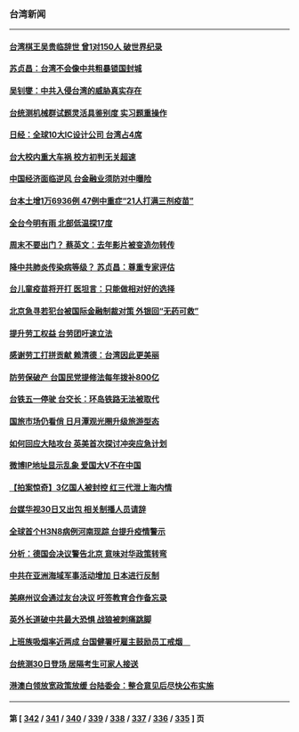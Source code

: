 ### 台湾新闻
---
#### [台湾棋王吴贵临辞世 曾1对150人 破世界纪录](../../pages/ncid1349361/n13725443.md) 
#### [苏贞昌：台湾不会像中共粗暴锁国封城](../../pages/ncid1349361/n13725338.md) 
#### [吴钊燮：中共入侵台湾的威胁真实存在](../../pages/ncid1349361/n13725145.md) 
#### [台统测机械群试题灵活具鉴别度 实习题重操作](../../pages/ncid1349361/n13724776.md) 
#### [日经：全球10大IC设计公司 台湾占4席](../../pages/ncid1349361/n13724731.md) 
#### [台大校内重大车祸 校方初判无关超速](../../pages/ncid1349361/n13724820.md) 
#### [中国经济面临逆风  台金融业须防对中曝险](../../pages/ncid1349361/n13724809.md) 
#### [台本土增1万6936例 47例中重症“21人打满三剂疫苗”](../../pages/ncid1349361/n13724798.md) 
#### [全台今明有雨 北部低温探17度](../../pages/ncid1349361/n13724775.md) 
#### [周末不要出门？ 蔡英文：去年影片被变造勿转传](../../pages/ncid1349361/n13724740.md) 
#### [降中共肺炎传染病等级？ 苏贞昌：尊重专家评估](../../pages/ncid1349361/n13724738.md) 
#### [台儿童疫苗将开打 医坦言：只能做相对好的选择](../../pages/ncid1349361/n13724741.md) 
#### [北京急寻若犯台被国际金融制裁对策 外银回“无药可救”](../../pages/ncid1349361/n13724727.md) 
#### [提升劳工权益 台劳团吁速立法](../../pages/ncid1349361/n13724710.md) 
#### [感谢劳工打拼贡献  赖清德：台湾因此更美丽](../../pages/ncid1349361/n13724704.md) 
#### [防劳保破产 台国民党提修法每年拨补800亿](../../pages/ncid1349361/n13724705.md) 
#### [台铁五一停驶 台交长：环岛铁路无法被取代](../../pages/ncid1349361/n13724701.md) 
#### [国旅市场仍看俏 日月潭观光圈升级旅游型态](../../pages/ncid1349361/n13724688.md) 
#### [如何回应大陆攻台 英美首次探讨冲突应急计划](../../pages/ncid1349361/n13724432.md) 
#### [微博IP地址显示乱象 爱国大V不在中国](../../pages/ncid1349361/n13724291.md) 
#### [【拍案惊奇】3亿国人被封控 红三代泄上海内情](../../pages/ncid1349361/n13723940.md) 
#### [台媒华视30日又出包 相关制播人员请辞](../../pages/ncid1349361/n13724074.md) 
#### [全球首个H3N8病例河南现踪 台提升疫情警示](../../pages/ncid1349361/n13724004.md) 
#### [分析：德国会决议警告北京 意味对华政策转弯](../../pages/ncid1349361/n13723995.md) 
#### [中共在亚洲海域军事活动增加 日本进行反制](../../pages/ncid1349361/n13723803.md) 
#### [美麻州议会通过友台决议 吁签教育合作备忘录](../../pages/ncid1349361/n13723770.md) 
#### [英外长道破中共最大恐惧 战狼被刺痛跳脚](../../pages/ncid1349361/n13723555.md) 
#### [上班族吸烟率近两成 台国健署吁雇主鼓励员工戒烟　](../../pages/ncid1349361/n13723407.md) 
#### [台统测30日登场 居隔考生可家人接送](../../pages/ncid1349361/n13723405.md) 
#### [港澳白领放宽政策放缓 台陆委会：整合意见后尽快公布实施](../../pages/ncid1349361/n13723406.md) 

---
#### 第 [ [342](./342.md) / [341](./341.md) / [340](./340.md) / [339](./339.md) / [338](./338.md) / [337](./337.md) / [336](./336.md) / [335](./335.md) ] 页
